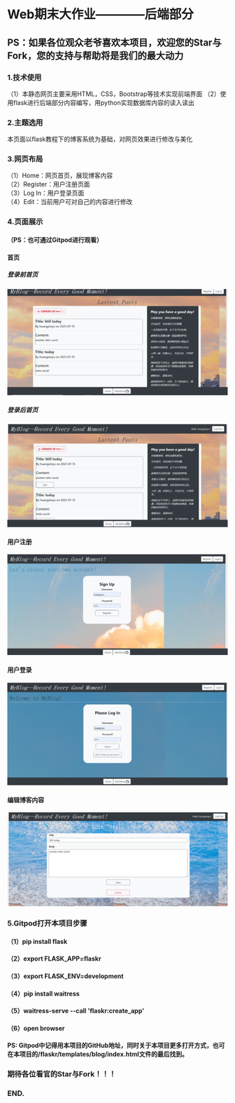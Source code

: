 # Web期末大作业————后端部分
## PS：如果各位观众老爷喜欢本项目，欢迎您的Star与Fork，您的支持与帮助将是我们的最大动力
### 1.技术使用
（1）本静态网页主要采用HTML，CSS，Bootstrap等技术实现前端界面 
（2）使用flask进行后端部分内容编写，用python实现数据库内容的读入读出 
### 2.主题选用
本页面以flask教程下的博客系统为基础，对网页效果进行修改与美化  
### 3.网页布局
（1）Home：网页首页，展现博客内容   
（2）Register：用户注册页面   
（3）Log In：用户登录页面   
（4）Edit：当前用户可对自己的内容进行修改   
### 4.页面展示
#### （PS：也可通过Gitpod进行观看）
#### 首页
##### 登录前首页  
![home](/assets/images/show1.png)
##### 登录后首页 
![home](/assets/images/show2.png)  

#### 用户注册
![Register](/assets/images/show3.png)
#### 用户登录
![Log In](/assets/images/show4.png)
#### 编辑博客内容
![Edit](/assets/images/show5.png)

### 5.Gitpod打开本项目步骤
#### （1）pip install flask  
#### （2）export FLASK_APP=flaskr  
#### （3）export FLASK_ENV=development
#### （4）pip install waitress
#### （5）waitress-serve --call 'flaskr:create_app'
#### （6）open browser
#### PS: Gitpod中记得用本项目的GitHub地址，同时关于本项目更多打开方式，也可在本项目的/flaskr/templates/blog/index.html文件的最后找到。

### 期待各位看官的Star与Fork！！！
### END.

